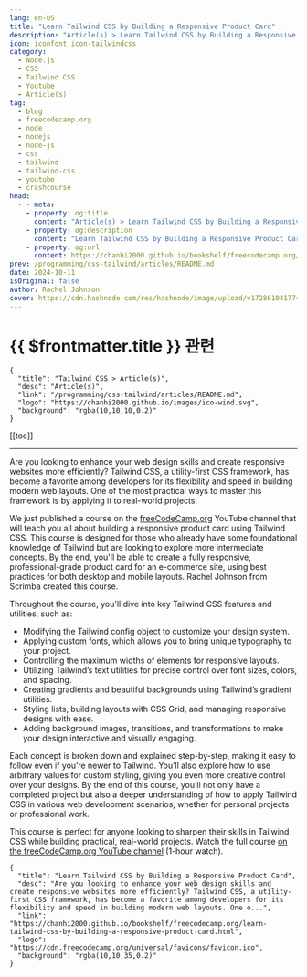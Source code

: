 ```yaml
---
lang: en-US
title: "Learn Tailwind CSS by Building a Responsive Product Card"
description: "Article(s) > Learn Tailwind CSS by Building a Responsive Product Card"
icon: iconfont icon-tailwindcss
category: 
  - Node.js
  - CSS
  - Tailwind CSS
  - Youtube
  - Article(s)
tag:
  - blog
  - freecodecamp.org
  - node
  - nodejs
  - node-js
  - css
  - tailwind
  - tailwind-css
  - youtube
  - crashcourse
head:
  - - meta:
    - property: og:title
      content: "Article(s) > Learn Tailwind CSS by Building a Responsive Product Card"
    - property: og:description
      content: "Learn Tailwind CSS by Building a Responsive Product Card"
    - property: og:url
      content: https://chanhi2000.github.io/bookshelf/freecodecamp.org/learn-tailwind-css-by-building-a-responsive-product-card.html
prev: /programming/css-tailwind/articles/README.md
date: 2024-10-11
isOriginal: false
author: Rachel Johnson
cover: https://cdn.hashnode.com/res/hashnode/image/upload/v1728610417740/2c081996-9a92-42d5-bee1-a380f2a0c1e4.png
---
```


# {{ $frontmatter.title }} 관련

```component VPCard
{
  "title": "Tailwind CSS > Article(s)",
  "desc": "Article(s)",
  "link": "/programming/css-tailwind/articles/README.md",
  "logo": "https://chanhi2000.github.io/images/ico-wind.svg",
  "background": "rgba(10,10,10,0.2)"
}
```

[[toc]]

---

<SiteInfo
  name="Learn Tailwind CSS by Building a Responsive Product Card"
  desc="Are you looking to enhance your web design skills and create responsive websites more efficiently? Tailwind CSS, a utility-first CSS framework, has become a favorite among developers for its flexibility and speed in building modern web layouts. One o..."
  url="https://freecodecamp.org/news/learn-tailwind-css-by-building-a-responsive-product-card"
  logo="https://cdn.freecodecamp.org/universal/favicons/favicon.ico"
  preview="https://cdn.hashnode.com/res/hashnode/image/upload/v1728610417740/2c081996-9a92-42d5-bee1-a380f2a0c1e4.png"/>

Are you looking to enhance your web design skills and create responsive websites more efficiently? Tailwind CSS, a utility-first CSS framework, has become a favorite among developers for its flexibility and speed in building modern web layouts. One of the most practical ways to master this framework is by applying it to real-world projects.

We just published a course on the [<FontIcon icon="fa-brands fa-free-code-camp"/>freeCodeCamp.org](http://freeCodeCamp.org) YouTube channel that will teach you all about building a responsive product card using Tailwind CSS. This course is designed for those who already have some foundational knowledge of Tailwind but are looking to explore more intermediate concepts. By the end, you'll be able to create a fully responsive, professional-grade product card for an e-commerce site, using best practices for both desktop and mobile layouts. Rachel Johnson from Scrimba created this course.

Throughout the course, you'll dive into key Tailwind CSS features and utilities, such as:

- Modifying the Tailwind config object to customize your design system.
- Applying custom fonts, which allows you to bring unique typography to your project.
- Controlling the maximum widths of elements for responsive layouts.
- Utilizing Tailwind’s text utilities for precise control over font sizes, colors, and spacing.
- Creating gradients and beautiful backgrounds using Tailwind’s gradient utilities.
- Styling lists, building layouts with CSS Grid, and managing responsive designs with ease.
- Adding background images, transitions, and transformations to make your design interactive and visually engaging.

Each concept is broken down and explained step-by-step, making it easy to follow even if you’re newer to Tailwind. You’ll also explore how to use arbitrary values for custom styling, giving you even more creative control over your designs. By the end of this course, you’ll not only have a completed project but also a deeper understanding of how to apply Tailwind CSS in various web development scenarios, whether for personal projects or professional work.

This course is perfect for anyone looking to sharpen their skills in Tailwind CSS while building practical, real-world projects. Watch the full course [<FontIcon icon="fa-brands fa-youtube"/>on the freeCodeCamp.org YouTube channel](https://youtu.be/cG2rf7hTvsw) (1-hour watch).

<VidStack src="youtube/cG2rf7hTvsw" />

<!-- START: ARTICLE CARD -->
```component VPCard
{
  "title": "Learn Tailwind CSS by Building a Responsive Product Card",
  "desc": "Are you looking to enhance your web design skills and create responsive websites more efficiently? Tailwind CSS, a utility-first CSS framework, has become a favorite among developers for its flexibility and speed in building modern web layouts. One o...",
  "link": "https://chanhi2000.github.io/bookshelf/freecodecamp.org/learn-tailwind-css-by-building-a-responsive-product-card.html",
  "logo": "https://cdn.freecodecamp.org/universal/favicons/favicon.ico",
  "background": "rgba(10,10,35,0.2)"
}
```